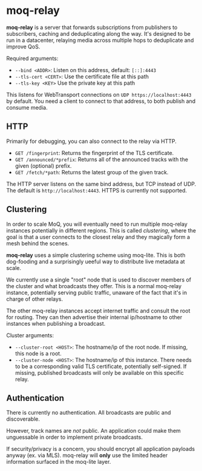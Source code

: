 # moq-relay

**moq-relay** is a server that forwards subscriptions from publishers to subscribers, caching and deduplicating along the way.
It's designed to be run in a datacenter, relaying media across multiple hops to deduplicate and improve QoS.

Required arguments:

-   `--bind <ADDR>`: Listen on this address, default: `[::]:4443`
-   `--tls-cert <CERT>`: Use the certificate file at this path
-   `--tls-key <KEY>` Use the private key at this path

This listens for WebTransport connections on `UDP https://localhost:4443` by default.
You need a client to connect to that address, to both publish and consume media.

## HTTP
Primarily for debugging, you can also connect to the relay via HTTP.

-  `GET /fingerprint`: Returns the fingerprint of the TLS certificate.
-  `GET /announced/*prefix`: Returns all of the announced tracks with the given (optional) prefix.
-  `GET /fetch/*path`: Returns the latest group of the given track.

The HTTP server listens on the same bind address, but TCP instead of UDP.
The default is `http://localhost:4443`.
HTTPS is currently not supported.

## Clustering
In order to scale MoQ, you will eventually need to run multiple moq-relay instances potentially in different regions.
This is called *clustering*, where the goal is that a user connects to the closest relay and they magically form a mesh behind the scenes.

**moq-relay** uses a simple clustering scheme using moq-lite.
This is both dog-fooding and a surprisingly ueeful way to distribute live metadata at scale.

We currently use a single "root" node that is used to discover members of the cluster and what broadcasts they offer.
This is a normal moq-relay instance, potentially serving public traffic, unaware of the fact that it's in charge of other relays.

The other moq-relay instances accept internet traffic and consult the root for routing.
They can then advertise their internal ip/hostname to other instances when publishing a broadcast.

Cluster arguments:

-   `--cluster-root <HOST>`: The hostname/ip of the root node. If missing, this node is a root.
-   `--cluster-node <HOST>`: The hostname/ip of this instance. There needs to be a corresponding valid TLS certificate, potentially self-signed. If missing, published broadcasts will only be available on this specific relay.

## Authentication
There is currently no authentication.
All broadcasts are public and discoverable.

However, track names are *not* public.
An application could make them unguessable in order to implement private broadcasts.

If security/privacy is a concern, you should encrypt all application payloads anyway (ex. via MLS).
moq-relay will **only** use the limited header information surfaced in the moq-lite layer.
